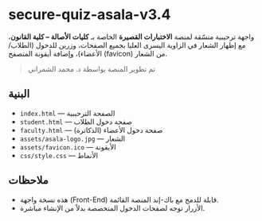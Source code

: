 
# secure-quiz-asala-v3.4

واجهة ترحيبية منسّقة لمنصة **الاختبارات القصيرة** الخاصة بـ **كليات الأصالة – كلية القانون**،
مع إظهار الشعار في الزاوية اليسرى العليا بجميع الصفحات، وزرين للدخول (الطلاب/الأعضاء)،
وإضافة أيقونة المتصفح (favicon) من الشعار.

> تم تطوير المنصة بواسطة د. محمد الشمراني

## البنية
- `index.html` — الصفحة الترحيبية
- `student.html` — صفحة دخول الطلاب
- `faculty.html` — صفحة دخول الأعضاء (الدكاترة)
- `assets/asala-logo.jpg` — الشعار
- `assets/favicon.ico` — الأيقونة
- `css/style.css` — الأنماط

## ملاحظات
- هذه نسخة واجهة (Front-End) قابلة للدمج مع باك-إند المنصة القائمة.
- الأزرار توجه لصفحات الدخول المتخصصة بدلاً من الإنشاء مباشرة.
